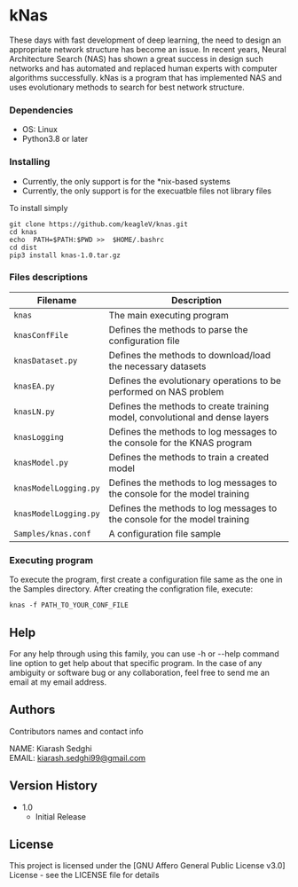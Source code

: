 # kNas
These days with fast development of deep learning, the need to design an appropriate network structure has become an issue.
In recent years, Neural Architecture Search (NAS) has shown a great success in design such networks and has automated and replaced
human experts with computer algorithms successfully. kNas is a program that has implemented NAS and uses evolutionary methods
to search for best network structure.


### Dependencies

* OS: Linux
* Python3.8 or later

### Installing


* Currently, the only support is for the \*nix-based systems
* Currently, the only support is for the execuatble files not library files


To install simply
```
git clone https://github.com/keagleV/knas.git
cd knas
echo  PATH=$PATH:$PWD >>  $HOME/.bashrc
cd dist
pip3 install knas-1.0.tar.gz
```
### Files descriptions

| Filename     |  Description
| ------------- |  --------------   
| `knas`        |   The main executing program
| `knasConfFile` |  Defines the methods to parse the configuration file 
| `knasDataset.py` |  Defines the methods to download/load the necessary datasets 
| `knasEA.py` |  Defines the evolutionary operations to be performed on NAS problem
| `knasLN.py` |  Defines the methods to create training model, convolutional and dense layers
| `knasLogging` |  Defines the methods to log messages to the console for the KNAS program
| `knasModel.py` |  Defines the methods to train a created model
| `knasModelLogging.py` |  Defines the methods to log messages to the console for the model training 
| `knasModelLogging.py` |  Defines the methods to log messages to the console for the model training 
| `Samples/knas.conf`| A configuration file sample



### Executing program
To execute the program, first create a configuration file same as the one in the Samples directory. After creating the configration file, execute:

```
knas -f PATH_TO_YOUR_CONF_FILE
```

## Help

For any help through using this family, you can use -h or --help command line option to get help about that specific program.
In the case of any ambiguity or software bug or any collaboration, feel free to send me an email at my email address.


## Authors

Contributors names and contact info

NAME: Kiarash Sedghi<br /> 
EMAIL: kiarash.sedghi99@gmail.com




## Version History

* 1.0
    * Initial Release

## License

This project is licensed under the [GNU Affero General Public License v3.0] License - see the LICENSE file for details

